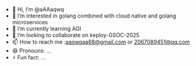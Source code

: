 - 👋 Hi, I’m @aAAaqwq
- 👀 I’m interested in golang combined with cloud native and golang microservices
- 🌱 I’m currently learning AGI
- 💞️ I’m looking to collaborate on keploy-GSOC-2025
- 📫 How to reach me :aaqwqaa68@gmail.com or 2067089451@qq.com
- 😄 Pronouns: ...
- ⚡ Fun fact: ...

<!---
aAAaqwq/aAAaqwq is a ✨ special ✨ repository because its `README.md` (this file) appears on your GitHub profile.
You can click the Preview link to take a look at your changes.
--->
